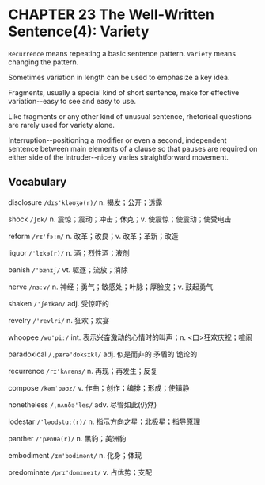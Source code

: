 # CHAPTER 23 The Well-Written Sentence(4): Variety

`Recurrence` means repeating a basic sentence pattern. `Variety` means changing the pattern.

Sometimes variation in length can be used to emphasize a key idea.

Fragments, usually a special kind of short sentence, make for effective variation--easy to see and easy to use.

Like fragments or any other kind of unusual sentence, rhetorical questions are rarely used for variety alone.

Interruption--positioning a modifier or even a second, independent sentence between main elements of a clause so that pauses are required on either side of the intruder--nicely varies straightforward movement.



## Vocabulary

disclosure `/dɪs'kləʊʒə(r)/` n. 揭发；公开；透露

shock `/ʃɒk/` n. 震惊；震动；冲击；休克；v. 使震惊；使震动；使受电击

reform `/rɪ'fɔːm/` n. 改革；改良；v. 改革；革新；改造

liquor `/'lɪkə(r)/` n. 酒；烈性酒；液剂

banish `/'bænɪʃ/` vt. 驱逐；流放；消除

nerve `/nɜːv/` n. 神经；勇气；敏感处；叶脉；厚脸皮；v. 鼓起勇气

shaken `/'ʃeɪkən/` adj. 受惊吓的

revelry `/'revlri/` n. 狂欢；欢宴

whoopee `/wʊ'piː/` int. 表示兴奋激动的心情时的叫声；n. <口>狂欢庆祝；喧闹

paradoxical `/ˌpærə'dɒksɪkl/` adj. 似是而非的 矛盾的 诡论的

recurrence `/rɪ'kʌrəns/` n. 再现；再发生；反复

compose `/kəmˈpəʊz/` v. 作曲；创作；编排；形成；使镇静

nonetheless `/ˌnʌnðə'les/` adv. 尽管如此(仍然)

lodestar `/'ləʊdstɑː(r)/` n. 指示方向之星；北极星；指导原理

panther `/'pænθə(r)/` n. 黑豹；美洲豹

embodiment `/ɪm'bɒdimənt/` n. 化身；体现

predominate `/prɪ'dɒmɪneɪt/` v. 占优势；支配

